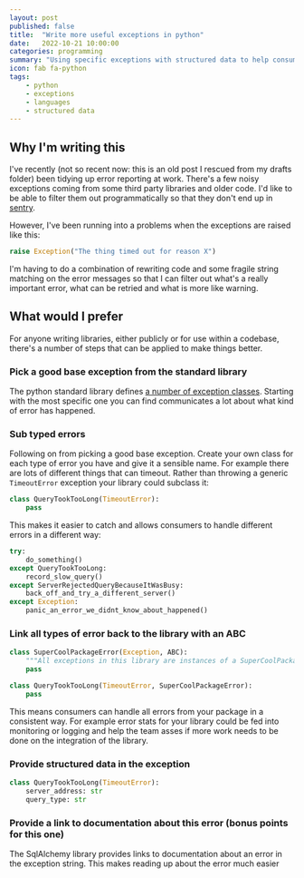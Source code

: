 ```yaml
---
layout: post
published: false
title:  "Write more useful exceptions in python"
date:   2022-10-21 10:00:00
categories: programming
summary: "Using specific exceptions with structured data to help consumers of your exceptions"
icon: fab fa-python
tags:
    - python
    - exceptions
    - languages
    - structured data
---
```


## Why I'm writing this

I've recently (not so recent now: this is an old post I rescued from my drafts folder) been tidying up error reporting 
at work. There's a few noisy exceptions coming from some third party libraries and older code. I'd like to be able to
filter them out programmatically so that they don't end up in [sentry](https://sentry.io/).

However, I've been running into a problems when the exceptions are raised like this:

```python
raise Exception("The thing timed out for reason X")
```

I'm having to do a combination of rewriting code and some fragile string matching on the error messages so that I can 
filter out what's a really important error, what can be retried and what is more like warning.

## What would I prefer
For anyone writing libraries, either publicly or for use within a codebase, there's a number of steps that can
be applied to make things better.

### Pick a good base exception from the standard library 
The python standard library defines [a number of exception classes](https://docs.python.org/3/library/exceptions.html#base-classes).
Starting with the most specific one you can find communicates a lot about what kind of error has happened.

### Sub typed errors
Following on from picking a good base exception. Create your own class for each type of error you have and give it
a sensible name. For example there are lots of different things that can timeout. Rather than throwing a generic 
`TimeoutError` exception your library could subclass it:

```python
class QueryTookTooLong(TimeoutError):
    pass
```

This makes it easier to catch and allows consumers to handle different errors in a different way:

```python
try:
    do_something()
except QueryTookTooLong:
    record_slow_query()
except ServerRejectedQueryBecauseItWasBusy:
    back_off_and_try_a_different_server()
except Exception:
    panic_an_error_we_didnt_know_about_happened()
```


### Link all types of error back to the library with an ABC
```python
class SuperCoolPackageError(Exception, ABC):
    """All exceptions in this library are instances of a SuperCoolPackageError"""
    pass

class QueryTookTooLong(TimeoutError, SuperCoolPackageError):
    pass
```

This means consumers can handle all errors from your package in a consistent way. For example error stats for your
library could be fed into monitoring or logging and help the team asses if more work needs to be done on the integration
of the library.

### Provide structured data in the exception
```python
class QueryTookTooLong(TimeoutError):
    server_address: str
    query_type: str
```

### Provide a link to documentation about this error (bonus points for this one)
The SqlAlchemy library provides links to documentation about an error in the exception string. This makes reading up about the error much easier
